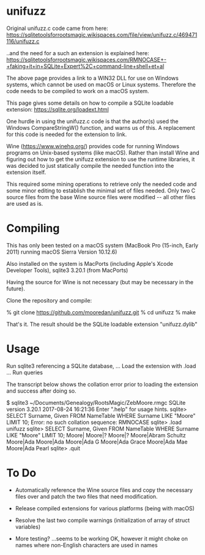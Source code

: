 # unifuzz



Original unifuzz.c code came from here:
https://sqlitetoolsforrootsmagic.wikispaces.com/file/view/unifuzz.c/469471116/unifuzz.c

..and the need for a such an extension is explained here: 
https://sqlitetoolsforrootsmagic.wikispaces.com/RMNOCASE+-+faking+it+in+SQLite+Expert%2C+command-line+shell+et+al


The above page provides a link to a WIN32 DLL for use on Windows systems, which cannot be used on macOS or Linux systems.
Therefore the code needs to be compiled to work on a macOS system.

This page gives some details on how to compile a SQLite loadable extension:
https://sqlite.org/loadext.html


One hurdle in using the unifuzz.c code is that the author(s) used the Windows CompareStringW()
function, and warns us of this.  A replacement for this code is needed for the extension to
link. 

Wine (https://www.winehq.org/) provides code for running Windows programs on Unix-based systems (like macOS).
Rather than install Wine and figuring out how to get the unifuzz extension to use the runtime libraries, it
was decided to just statically compile the needed function into the extension itself.

This required some mining operations to retrieve only the needed code and some minor editing to establish
the minimal set of files needed.  Only two C source files from the base Wine source files were modified --
all other files are used as is.

Compiling
================================
This has only been tested on a macOS system (MacBook Pro (15-inch, Early 2011) running macOS Sierra Version 10.12.6)

Also installed on the system is MacPorts (including Apple's Xcode Developer Tools), sqlite3 3.20.1 (from MacPorts)

Having the source for Wine is not necessary (but may be necessary in the future).

Clone the repository and compile:

% git clone https://github.com/mooredan/unifuzz.git
% cd unifuzz
% make

That's it. The result should be the SQLite loadable extension "unifuzz.dylib"

Usage
================================
Run sqlite3 referencing a SQLite database,
... Load the extension with .load
... Run queries

The transcript below shows the collation error prior to 
loading the extension and success after doing so.

$ sqlite3 ~/Documents/Genealogy/RootsMagic/ZebMoore.rmgc
SQLite version 3.20.1 2017-08-24 16:21:36
Enter ".help" for usage hints.
sqlite> SELECT Surname, Given FROM NameTable WHERE Surname LIKE "Moore" LIMIT 10;
Error: no such collation sequence: RMNOCASE
sqlite> .load unifuzz
sqlite> SELECT Surname, Given FROM NameTable WHERE Surname LIKE "Moore" LIMIT 10;
Moore|
Moore|?
Moore|?
Moore|Abram Schultz
Moore|Ada
Moore|Ada
Moore|Ada G
Moore|Ada Grace
Moore|Ada Mae
Moore|Ada Pearl
sqlite> .quit


To Do
==============================================================
* Automatically reference the Wine source files and copy the
  necessary files over and patch the two files that need 
  modification.

* Release compiled extensions for various platforms (being with macOS)

* Resolve the last two compile warnings (initialization of array of struct
  variables)

* More testing? ...seems to be working OK, however it might choke on names
  where non-English characters are used in names

